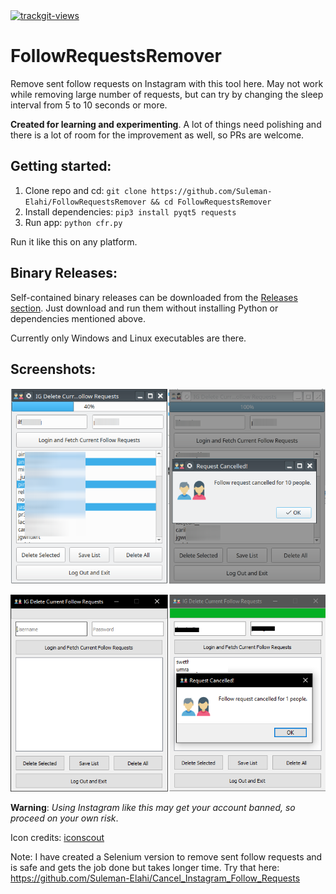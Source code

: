 <a href="https://trackgit.com">
<img src="https://us-central1-trackgit-analytics.cloudfunctions.net/token/ping/kt8nob49pwq5rxm1mpkk" alt="trackgit-views" />
</a>

# FollowRequestsRemover

Remove sent follow requests on Instagram with this tool here. May not work while removing large number of requests, but can try by changing the sleep interval from 5 to 10 seconds or more.

**Created for learning and experimenting**. A lot of things need polishing and there is a lot of room for the improvement as well, so PRs are welcome.

## Getting started:

 1. Clone repo and cd: `git clone https://github.com/Suleman-Elahi/FollowRequestsRemover && cd FollowRequestsRemover`
 2. Install dependencies: `pip3 install pyqt5 requests`
 3. Run app: `python cfr.py`

Run it like this on any platform.

## Binary Releases:

Self-contained binary releases can be downloaded from the [Releases section](https://github.com/Suleman-Elahi/FollowRequestsRemover/releases). Just download and run them without installing Python or dependencies mentioned above.

Currently only Windows and Linux executables are there.

## Screenshots:

![image info](./screenshots/CFRDeleter.png)

![image info](./screenshots/CFRWin.png)

**Warning**: *Using Instagram like this may get your account banned, so proceed on your own risk*.

Icon credits: [iconscout](https://iconscout.com/icon/users-2955700)

Note: I have created a Selenium version to remove sent follow requests and is safe and gets the job done but takes longer time. Try that here: https://github.com/Suleman-Elahi/Cancel_Instagram_Follow_Requests
